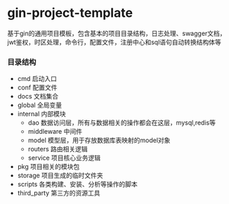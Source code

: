 # gin-project-template
基于gin的通用项目模板，包含基本的项目目录结构，日志处理、swagger文档，jwt鉴权，时区处理，命令行，配置文件，注册中心和sql语句自动转换结构体等
### 目录结构
- cmd 启动入口 
- conf 配置文件 
- docs 文档集合 
- global 全局变量
- internal 内部模块
  - dao 数据访问层，所有与数据相关的操作都会在这层，mysql,redis等
  - middleware 中间件
  - model 模型层，用于存放数据库表映射的model对象
  - routers 路由相关逻辑
  - service 项目核心业务逻辑
- pkg 项目相关的模块包
- storage 项目生成的临时文件夹
- scripts 各类构建、安装、分析等操作的脚本
- third_party 第三方的资源工具
